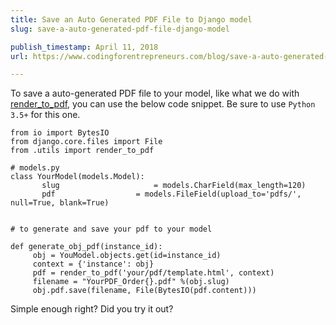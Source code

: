 ```yaml
---
title: Save an Auto Generated PDF File to Django model
slug: save-a-auto-generated-pdf-file-django-model

publish_timestamp: April 11, 2018
url: https://www.codingforentrepreneurs.com/blog/save-a-auto-generated-pdf-file-django-model/

---
```


To save a auto-generated PDF file to your model, like what we do with [render_to_pdf](https://www.codingforentrepreneurs.com/blog/html-template-to-pdf-in-django/), you can use the below code snippet. Be sure to use `Python 3.5+` for this one.

```
from io import BytesIO
from django.core.files import File
from .utils import render_to_pdf

# models.py
class YourModel(models.Model):
       slug 			        = models.CharField(max_length=120)
       pdf 					= models.FileField(upload_to='pdfs/', null=True, blank=True)
  

# to generate and save your pdf to your model

def generate_obj_pdf(instance_id):
     obj = YouModel.objects.get(id=instance_id)
     context = {'instance': obj}
     pdf = render_to_pdf('your/pdf/template.html', context)
     filename = "YourPDF_Order{}.pdf" %(obj.slug)
     obj.pdf.save(filename, File(BytesIO(pdf.content)))
```
Simple enough right? Did you try it out?